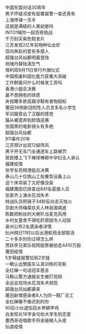 中国东盟对话30周年  
男子怀疑凉皮有罂粟报警一查还真有  
上海停课一天半  
这就是满级的人类幼崽吗  
INTO1喊你一起百奇挑战  
千万别买紫色假发片  
江苏发现2亿年前物种仙女虾  
双向奔赴的爱有多感人  
超强台风灿都明晨登陆  
祝绪丹替陆漓生气  
塔利班9月11日举行升旗仪式  
中国核废料固化能力获重大突破  
工作群能问什么时候发工资吗  
香港小姐总决赛  
最不想拥有的体质  
央视曝多款高跟凉鞋有害物超标  
莆田36例新冠阳性人员含多名小学生  
军训服穿出了汉服的感觉  
猫从被遗弃到颜值逆袭  
张国荣的电影镜头有多绝  
超强台风灿都  
911事件20年  
江苏预计出现12级阵风  
男子开无车门全通透车上路被罚  
居民楼上飞下棒球棒砸中孕妇无人承认  
福建疫情  
张学友亮相港姐总决赛  
泰山几十位挑山工抬重型设备上山  
这个床帘装了又好像没装  
福建莆田已排查出841名密接人员  
张家齐上演水花消失术  
特战队员照镜子34秒反向击灭烛火  
京剧大师梅葆玖夫人林丽源病逝  
陈数把粉丝的大喇叭当麦克风用  
乡村女童舍不得吃虾原因令人动容  
泉州公布2名感染者详情  
杭州明日11时以后出港航班全部取消  
二十多岁的你过得怎么样  
贾跃亭兄弟乐视网股票被拍走4410万股  
莆田疫情  
5岁萌娃报警捡到2岁娃  
一眼认出樊振东认真训练的背影  
全红婵一句话冠军感言  
马鞍山警方通报女生被打视频  
全运会现场水花消失术频现  
超强台风灿都袭来  
莆田新增感染者8人为同一鞋厂员工  
全红婵像不像迟到的你  
90后小伙退伍回乡养鳞甲鸡  
白发校长16字金句劝大学生别恋爱  
墨西哥说唱歌手将金链植入头皮  
仙游疫情  
